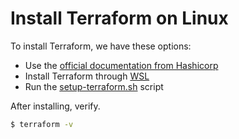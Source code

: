 # Install Terraform on Linux

To install Terraform, we have these options:

- Use the [official documentation from Hashicorp](https://learn.hashicorp.com/tutorials/terraform/install-cli)
- Install Terraform through [WSL](003-Install-Terraform-on-WSL.md)
- Run the [setup-terraform.sh](../../../scripts/run-setup-terraform.sh) script

After installing, verify.
```bash
$ terraform -v 
```
